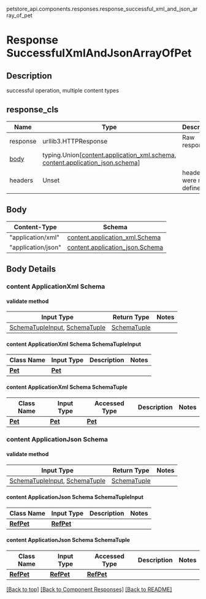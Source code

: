 petstore_api.components.responses.response_successful_xml_and_json_array_of_pet
# Response SuccessfulXmlAndJsonArrayOfPet

## Description
successful operation, multiple content types

## response_cls
Name | Type | Description  | Notes
------------- | ------------- | ------------- | -------------
response | urllib3.HTTPResponse | Raw response |
[body](#body) | typing.Union[[content.application_xml.schema](#content-applicationxml-schema), [content.application_json.schema](#content-applicationjson-schema)] |  |
headers | Unset | headers were not defined |

## Body
Content-Type | Schema
------------ | -------
"application/xml" | [content.application_xml.Schema](#content-applicationxml-schema)
"application/json" | [content.application_json.Schema](#content-applicationjson-schema)

## Body Details
### content ApplicationXml Schema

#### validate method
Input Type | Return Type | Notes
------------ | ------------- | -------------
[SchemaTupleInput](#content-applicationxml-schema-schematupleinput), [SchemaTuple](#content-applicationxml-schema-schematuple) | [SchemaTuple](#content-applicationxml-schema-schematuple) |

#### content ApplicationXml Schema SchemaTupleInput
Class Name | Input Type | Description | Notes
------------- | ------------- | ------------- | -------------
[**Pet**](../../components/schema/pet.md) | [**Pet**](../../components/schema/pet.md) |  |

#### content ApplicationXml Schema SchemaTuple
Class Name | Input Type | Accessed Type | Description | Notes
------------- | ------------- | ------------- | ------------- | -------------
[**Pet**](../../components/schema/pet.md) | [**Pet**](../../components/schema/pet.md) | [**Pet**](../../components/schema/pet.md) |  |
### content ApplicationJson Schema

#### validate method
Input Type | Return Type | Notes
------------ | ------------- | -------------
[SchemaTupleInput](#content-applicationjson-schema-schematupleinput), [SchemaTuple](#content-applicationjson-schema-schematuple) | [SchemaTuple](#content-applicationjson-schema-schematuple) |

#### content ApplicationJson Schema SchemaTupleInput
Class Name | Input Type | Description | Notes
------------- | ------------- | ------------- | -------------
[**RefPet**](../../components/schema/ref_pet.md) | [**RefPet**](../../components/schema/ref_pet.md) |  |

#### content ApplicationJson Schema SchemaTuple
Class Name | Input Type | Accessed Type | Description | Notes
------------- | ------------- | ------------- | ------------- | -------------
[**RefPet**](../../components/schema/ref_pet.md) | [**RefPet**](../../components/schema/ref_pet.md) | [**RefPet**](../../components/schema/ref_pet.md) |  |

[[Back to top]](#top) [[Back to Component Responses]](../../../README.md#Component-Responses) [[Back to README]](../../../README.md)
